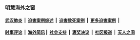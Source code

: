 
### 明慧海外之窗

####  [武汉肺炎](indexes/365.md?t=01151200) &nbsp;|&nbsp;  [迫害案例综述](indexes/328.md?t=01151200) &nbsp;|&nbsp; [迫害致死案例](indexes/277.md?t=01151200)  &nbsp;|&nbsp; [更多迫害案例](indexes/81.md?t=01151200)  &nbsp;|&nbsp; 
####  [时事评论](indexes/251.md?t=01151200) &nbsp;|&nbsp; [海外简讯](indexes/245.md?t=01151200)&nbsp;|&nbsp;  [社会支持](indexes/140.md?t=01151200) &nbsp;|&nbsp; [褒奖决议](indexes/282.md?t=01151200) &nbsp;|&nbsp; [社区报道](indexes/91.md?t=01151200)  &nbsp;|&nbsp; [天人之间](indexes/78.md?t=01151200) 


